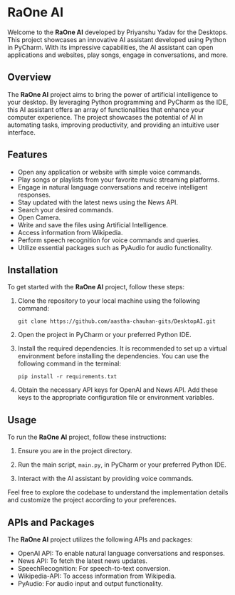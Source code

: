 # RaOne AI

Welcome to the **RaOne AI** developed by Priyanshu Yadav for the Desktops. This project showcases an innovative AI assistant developed using Python in PyCharm. With its impressive capabilities, the AI assistant can open applications and websites, play songs, engage in conversations, and more.


## Overview
The **RaOne AI** project aims to bring the power of artificial intelligence to your desktop. By leveraging Python programming and PyCharm as the IDE, this AI assistant offers an array of functionalities that enhance your computer experience. The project showcases the potential of AI in automating tasks, improving productivity, and providing an intuitive user interface.

## Features
- Open any application or website with simple voice commands.
- Play songs or playlists from your favorite music streaming platforms.
- Engage in natural language conversations and receive intelligent responses.
- Stay updated with the latest news using the News API.
- Search your desired commands.
- Open Camera.
- Write and save the files using Artificial Intelligence.
- Access information from Wikipedia.
- Perform speech recognition for voice commands and queries.
- Utilize essential packages such as PyAudio for audio functionality.

## Installation
To get started with the **RaOne AI** project, follow these steps:

1. Clone the repository to your local machine using the following command:
   ```
   git clone https://github.com/aastha-chauhan-gits/DesktopAI.git
   ```

2. Open the project in PyCharm or your preferred Python IDE.

3. Install the required dependencies. It is recommended to set up a virtual environment before installing the dependencies. You can use the following command in the terminal:
   ```
   pip install -r requirements.txt
   ```
4. Obtain the necessary API keys for OpenAI and News API. Add these keys to the appropriate configuration file or environment variables.

## Usage
To run the **RaOne AI** project, follow these instructions:

1. Ensure you are in the project directory.

2. Run the main script, `main.py`, in PyCharm or your preferred Python IDE.

3. Interact with the AI assistant by providing voice commands.

Feel free to explore the codebase to understand the implementation details and customize the project according to your preferences.

## APIs and Packages
The **RaOne AI** project utilizes the following APIs and packages:

- OpenAI API: To enable natural language conversations and responses.
- News API: To fetch the latest news updates.
- SpeechRecognition: For speech-to-text conversion.
- Wikipedia-API: To access information from Wikipedia.
- PyAudio: For audio input and output functionality.





